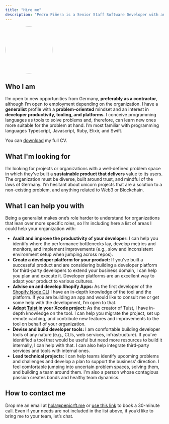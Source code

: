 ```yaml
---
title: "Hire me"
description: "Pedro Piñera is a Senior Staff Software Developer with an interest in building great developer experiences."
---
```


<img style="width: 150px; height: 150px; border-radius: 75px;" src="/images/avatar.jpeg"/>

## Who I am

I’m open to new opportunities from Germany, **preferably as a contractor**, although I’m open to employment depending on the organization. I have a **generalist** profile with a **problem-oriented** mindset and an interest in **developer productivity, tooling, and platforms**. I conceive programming languages as tools to solve problems and, therefore, can learn new ones more suitable for the problem at hand. I’m most familiar with programming languages Typescript, Javascript, Ruby, Elixir, and Swift.

You can [download](/pdfs/CV.pdf) my full CV.
## What I'm looking for

I’m looking for projects or organizations with a well-defined problem space in which they’ve built a **sustainable product that delivers** value to its users. The organization must be diverse, built around trust, and mindful of the laws of Germany.
I’m hesitant about unicorn projects that are a solution to a non-existing problem, and anything related to Web3 or Blockchain.

## What I can help you with

Being a generalist makes one’s role harder to understand for organizations that lean over more specific roles, so I’m including here a list of areas I could help your organization with:

- **Audit and improve the productivity of your developer:**  I can help you identify where the performance bottlenecks lay, develop metrics and monitors, and implement improvements (e.g., slow and inconsistent environment setup when jumping across repos).
- **Create a developer platform for your product:** If you’ve built a successful product and are considering building a developer platform for third-party developers to extend your business domain, I can help you plan and execute it. Developer platforms are an excellent way to adapt your product to various cultures.
- **Advise on and develop Shopify Apps:** As the first developer of the [Shopify Node CLI](https://shopify.engineering/overhauling-shopify-cli-for-a-better-developer-experience) I have an in-depth knowledge of the tool and the platform. If you are building an app and would like to consult me or get some help with the development, I’m open to that.
- **Adopt [Tuist](https://tuist.io) in your Xcode project:** As the creator of Tuist, I have in-depth knowledge on the tool. I can help you migrate the project, set up remote caching, and contribute new features and improvements to the tool on behalf of your organization.
- **Devise and build developer tools:** I am comfortable building developer tools of any nature (e.g., CLIs, web services, infrastructure). If you've identified a tool that would be useful but need more resources to build it internally, I can help with that. I can also help integrate third-party services and tools with internal ones.
- **Lead technical projects:** I can help teams identify upcoming problems and challenges and develop a plan to support the business’ direction. I feel comfortable jumping into uncertain problem spaces, solving them, and building a team around them. I'm also a person whose contagious passion creates bonds and healthy team dynamics.

## How to contact me

Drop me an email at [hola@pepicrft.me](mailto:hola@pepicrft.me) or [use this link](https://cal.com/pepicrft/new-opportunity) to book a 30-minute call.
Even if your needs are not included in the list above, if you’d like to bring me to your team, let’s chat.
